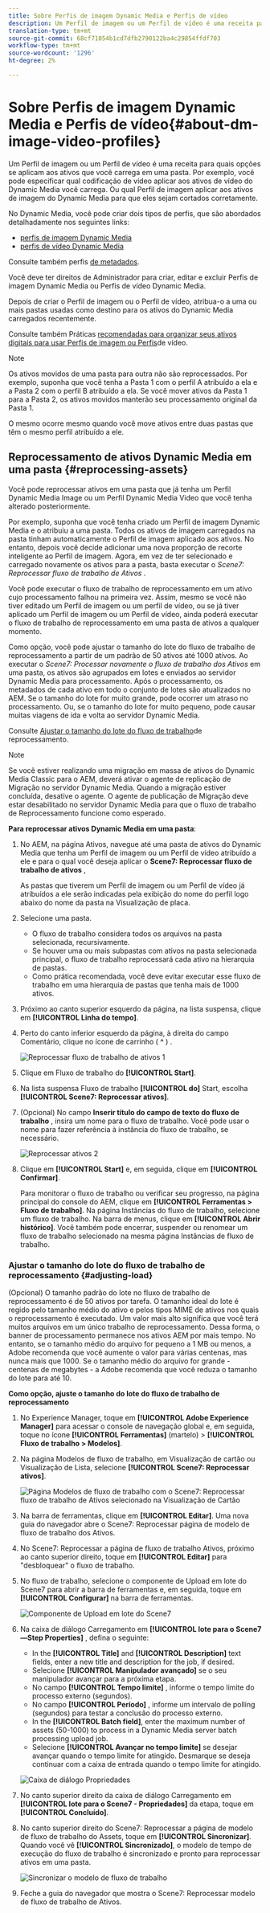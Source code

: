 ```yaml
---
title: Sobre Perfis de imagem Dynamic Media e Perfis de vídeo
description: Um Perfil de imagem ou um Perfil de vídeo é uma receita para quais opções se aplicam aos ativos que você carrega em uma pasta. Por exemplo, você pode especificar qual codificação de vídeo aplicar aos ativos de vídeo do Dynamic Media você carrega. Ou qual Perfil de imagem aplicar aos ativos de imagem do Dynamic Media para que eles sejam cortados corretamente.
translation-type: tm+mt
source-git-commit: 68cf71054b1cd7dfb2790122ba4c29854ffdf703
workflow-type: tm+mt
source-wordcount: '1296'
ht-degree: 2%

---
```



# Sobre Perfis de imagem Dynamic Media e Perfis de vídeo{#about-dm-image-video-profiles}

Um Perfil de imagem ou um Perfil de vídeo é uma receita para quais opções se aplicam aos ativos que você carrega em uma pasta. Por exemplo, você pode especificar qual codificação de vídeo aplicar aos ativos de vídeo do Dynamic Media você carrega. Ou qual Perfil de imagem aplicar aos ativos de imagem do Dynamic Media para que eles sejam cortados corretamente.

No Dynamic Media, você pode criar dois tipos de perfis, que são abordados detalhadamente nos seguintes links:

* [perfis de imagem Dynamic Media](/help/assets/dynamic-media/image-profiles.md)
* [perfis de vídeo Dynamic Media](/help/assets/dynamic-media/video-profiles.md)

Consulte também perfis [de metadados](/help/assets/metadata-profiles.md).

Você deve ter direitos de Administrador para criar, editar e excluir Perfis de imagem Dynamic Media ou Perfis de vídeo Dynamic Media.

Depois de criar o Perfil de imagem ou o Perfil de vídeo, atribua-o a uma ou mais pastas usadas como destino para os ativos do Dynamic Media carregados recentemente.

Consulte também Práticas [recomendadas para organizar seus ativos digitais para usar Perfis de imagem ou Perfis](/help/assets/dynamic-media/best-practices-for-file-management.md)de vídeo.

>[!NOTE]
>
>Os ativos movidos de uma pasta para outra não são reprocessados. Por exemplo, suponha que você tenha a Pasta 1 com o perfil A atribuído a ela e a Pasta 2 com o perfil B atribuído a ela. Se você mover ativos da Pasta 1 para a Pasta 2, os ativos movidos manterão seu processamento original da Pasta 1.
>
>O mesmo ocorre mesmo quando você move ativos entre duas pastas que têm o mesmo perfil atribuído a ele.

## Reprocessamento de ativos Dynamic Media em uma pasta {#reprocessing-assets}

Você pode reprocessar ativos em uma pasta que já tenha um Perfil Dynamic Media Image ou um Perfil Dynamic Media Video que você tenha alterado posteriormente.

Por exemplo, suponha que você tenha criado um Perfil de imagem Dynamic Media e o atribuiu a uma pasta. Todos os ativos de imagem carregados na pasta tinham automaticamente o Perfil de imagem aplicado aos ativos. No entanto, depois você decide adicionar uma nova proporção de recorte inteligente ao Perfil de imagem. Agora, em vez de ter selecionado e carregado novamente os ativos para a pasta, basta executar o *Scene7: Reprocessar fluxo de trabalho de Ativos* .

Você pode executar o fluxo de trabalho de reprocessamento em um ativo cujo processamento falhou na primeira vez. Assim, mesmo se você não tiver editado um Perfil de imagem ou um perfil de vídeo, ou se já tiver aplicado um Perfil de imagem ou um Perfil de vídeo, ainda poderá executar o fluxo de trabalho de reprocessamento em uma pasta de ativos a qualquer momento.

Como opção, você pode ajustar o tamanho do lote do fluxo de trabalho de reprocessamento a partir de um padrão de 50 ativos até 1000 ativos. Ao executar o _Scene7: Processar novamente o fluxo de trabalho dos Ativos_ em uma pasta, os ativos são agrupados em lotes e enviados ao servidor Dynamic Media para processamento. Após o processamento, os metadados de cada ativo em todo o conjunto de lotes são atualizados no AEM. Se o tamanho do lote for muito grande, pode ocorrer um atraso no processamento. Ou, se o tamanho do lote for muito pequeno, pode causar muitas viagens de ida e volta ao servidor Dynamic Media.

Consulte [Ajustar o tamanho do lote do fluxo de trabalho](#adjusting-load)de reprocessamento.

>[!NOTE]
>
>Se você estiver realizando uma migração em massa de ativos do Dynamic Media Classic para o AEM, deverá ativar o agente de replicação de Migração no servidor Dynamic Media. Quando a migração estiver concluída, desative o agente.
O agente de publicação de Migração deve estar desabilitado no servidor Dynamic Media para que o fluxo de trabalho de Reprocessamento funcione como esperado.

<!-- LEAVE IN PLACE, MAY BE USED IN THE FUTURE

Batch size is the number of assets that are amalgamated into a single IPS (Dynamic Media’s Image Production System) job. When you run the Scene7: Reprocess Assets workflow, the job is triggered on IPS. The number of IPS jobs that are triggered is based on the total number of assets in the folder, divided by the batch size. For example, suppose you had a folder with 150 assets and a batch size of 50. In this case, three IPS jobs are triggered. The assets are updated when the entire batch size (50 in our example) is processed in IPS. The job then moves onto the next IPS job and so on until complete. If you increase the batch size, you may notice a longer delay with assets getting updated. 

-->

**Para reprocessar ativos Dynamic Media em uma pasta**:
1. No AEM, na página Ativos, navegue até uma pasta de ativos do Dynamic Media que tenha um Perfil de imagem ou um Perfil de vídeo atribuído a ele e para o qual você deseja aplicar o **Scene7: Reprocessar fluxo de trabalho de ativos** ,

   As pastas que tiverem um Perfil de imagem ou um Perfil de vídeo já atribuídos a ele serão indicadas pela exibição do nome do perfil logo abaixo do nome da pasta na Visualização de placa.

1. Selecione uma pasta.

   * O fluxo de trabalho considera todos os arquivos na pasta selecionada, recursivamente.
   * Se houver uma ou mais subpastas com ativos na pasta selecionada principal, o fluxo de trabalho reprocessará cada ativo na hierarquia de pastas.
   * Como prática recomendada, você deve evitar executar esse fluxo de trabalho em uma hierarquia de pastas que tenha mais de 1000 ativos.

1. Próximo ao canto superior esquerdo da página, na lista suspensa, clique em **[!UICONTROL Linha do tempo]**.
1. Perto do canto inferior esquerdo da página, à direita do campo Comentário, clique no ícone de carrinho ( **^** ) .

   ![Reprocessar fluxo de trabalho de ativos 1](/help/assets/dynamic-media/assets/reprocess-assets1.png)

1. Clique em Fluxo de trabalho do **[!UICONTROL Start]**.
1. Na lista suspensa Fluxo de trabalho **[!UICONTROL do]** Start, escolha **[!UICONTROL Scene7: Reprocessar ativos]**.
1. (Opcional) No campo **Inserir título do campo de texto do fluxo de trabalho** , insira um nome para o fluxo de trabalho. Você pode usar o nome para fazer referência à instância do fluxo de trabalho, se necessário.

   ![Reprocessar ativos 2](/help/assets/dynamic-media/assets/reprocess-assets2.png)

1. Clique em **[!UICONTROL Start]** e, em seguida, clique em **[!UICONTROL Confirmar]**.

   Para monitorar o fluxo de trabalho ou verificar seu progresso, na página principal do console do AEM, clique em **[!UICONTROL Ferramentas > Fluxo de trabalho]**. Na página Instâncias do fluxo de trabalho, selecione um fluxo de trabalho. Na barra de menus, clique em **[!UICONTROL Abrir histórico]**. Você também pode encerrar, suspender ou renomear um fluxo de trabalho selecionado na mesma página Instâncias de fluxo de trabalho.

### Ajustar o tamanho do lote do fluxo de trabalho de reprocessamento {#adjusting-load}

(Opcional) O tamanho padrão do lote no fluxo de trabalho de reprocessamento é de 50 ativos por tarefa. O tamanho ideal do lote é regido pelo tamanho médio do ativo e pelos tipos MIME de ativos nos quais o reprocessamento é executado. Um valor mais alto significa que você terá muitos arquivos em um único trabalho de reprocessamento. Dessa forma, o banner de processamento permanece nos ativos AEM por mais tempo. No entanto, se o tamanho médio do arquivo for pequeno a 1 MB ou menos, a Adobe recomenda que você aumente o valor para várias centenas, mas nunca mais que 1000. Se o tamanho médio do arquivo for grande - centenas de megabytes - a Adobe recomenda que você reduza o tamanho do lote para até 10.

**Como opção, ajuste o tamanho do lote do fluxo de trabalho de reprocessamento**

1. No Experience Manager, toque em **[!UICONTROL Adobe Experience Manager]** para acessar o console de navegação global e, em seguida, toque no ícone **[!UICONTROL Ferramentas]** (martelo) > **[!UICONTROL Fluxo de trabalho > Modelos]**.
1. Na página Modelos de fluxo de trabalho, em Visualização de cartão ou Visualização de Lista, selecione **[!UICONTROL Scene7: Reprocessar ativos]**.

   ![Página Modelos de fluxo de trabalho com o Scene7: Reprocessar fluxo de trabalho de Ativos selecionado na Visualização de Cartão](/help/assets/dynamic-media/assets/reprocess-assets7.png)

1. Na barra de ferramentas, clique em **[!UICONTROL Editar]**. Uma nova guia do navegador abre o Scene7: Reprocessar página de modelo de fluxo de trabalho dos Ativos.
1. No Scene7: Reprocessar a página de fluxo de trabalho Ativos, próximo ao canto superior direito, toque em **[!UICONTROL Editar]** para &quot;desbloquear&quot; o fluxo de trabalho.
1. No fluxo de trabalho, selecione o componente de Upload em lote do Scene7 para abrir a barra de ferramentas e, em seguida, toque em **[!UICONTROL Configurar]** na barra de ferramentas.

   ![Componente de Upload em lote do Scene7](/help/assets/dynamic-media/assets/reprocess-assets8.png)

1. Na caixa de diálogo Carregamento em **[!UICONTROL lote para o Scene7—Step Properties]** , defina o seguinte:
   * In the **[!UICONTROL Title]** and **[!UICONTROL Description]** text fields, enter a new title and description for the job, if desired.
   * Selecione **[!UICONTROL Manipulador avançado]** se o seu manipulador avançar para a próxima etapa.
   * No campo **[!UICONTROL Tempo limite]** , informe o tempo limite do processo externo (segundos).
   * No campo **[!UICONTROL Período]** , informe um intervalo de polling (segundos) para testar a conclusão do processo externo.
   * In the **[!UICONTROL Batch field]**, enter the maximum number of assets (50-1000) to process in a Dynamic Media server batch processing upload job.
   * Selecione **[!UICONTROL Avançar no tempo limite]** se desejar avançar quando o tempo limite for atingido. Desmarque se deseja continuar com a caixa de entrada quando o tempo limite for atingido.

   ![Caixa de diálogo Propriedades](/help/assets/dynamic-media/assets/reprocess-assets3.png)

1. No canto superior direito da caixa de diálogo Carregamento em **[!UICONTROL lote para o Scene7 - Propriedades]** da etapa, toque em **[!UICONTROL Concluído]**.

1. No canto superior direito do Scene7: Reprocessar a página de modelo de fluxo de trabalho do Assets, toque em **[!UICONTROL Sincronizar]**. Quando você vê **[!UICONTROL Sincronizado]**, o modelo de tempo de execução do fluxo de trabalho é sincronizado e pronto para reprocessar ativos em uma pasta.

   ![Sincronizar o modelo de fluxo de trabalho](/help/assets/dynamic-media/assets/reprocess-assets1.png)

1. Feche a guia do navegador que mostra o Scene7: Reprocessar modelo de fluxo de trabalho de Ativos.

<!-- MAY BE NEEDED IN THE FUTURE

1. Return to the browser tab that has the open Workflow Models page, then press **Esc** to exit the selection.
1. In the upper-left corner of the page, tap **[!UICONTROL Adobe Experience Manager]** to access the global navigation console, then tap the **[!UICONTROL Tools]** (hammer) icon > **[!UICONTROL General > CRXDE Lite]**.
1. In the folder tree on the left side of the CRXDE Lite page, navigate to the following location:

   `/conf/global/settings/workflow/models/scene7_reprocess_assets/jcr:content/flow/reprocess/metaData`

   ![CRXDE Lite](/help/security/assets/workflow-models9.png)

1. On the right side of the CRXDE Lite page, in the lower portion, enter the following name, type, and value in its respective field:
    * **[!UICONTROL Name]**: `reprocess-batch-size`
    * **[!UICONTROL Type]**: `Long`
    * **[!UICONTROL Value]**: enter a default value (50-1000) for the batch size
1. In the lower-right corner, tap **[!UICONTROL Add]**. The new property appears as the following:

    ![Saving the new property](/help/security/assets/workflow-models10.png)

1. On the menu bar of the CRXDE Lite page, tap **[!UICONTROL Save All]**.
1. In the upper-left corner of the page, tap **[!UICONTROL CRXDE Lite]** to return to the main AEM console
1. Repeat steps 1-7 to re-synchronize the new batch size to the Scene7: Reprocess Assets workflow model.

-->
